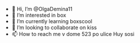 - 👋 Hi, I’m @OlgaDemina11
- 👀 I’m interested in box
- 🌱 I’m currently learning boxscool
- 💞️ I’m looking to collaborate on kiss
- 📫 How to reach me v dome 523 po ulice Huy sosi

<!---
OlgaDemina11/OlgaDemina11 is a ✨ special ✨ repository because its `README.md` (this file) appears on your GitHub profile.
You can click the Preview link to take a look at your changes.
--->
